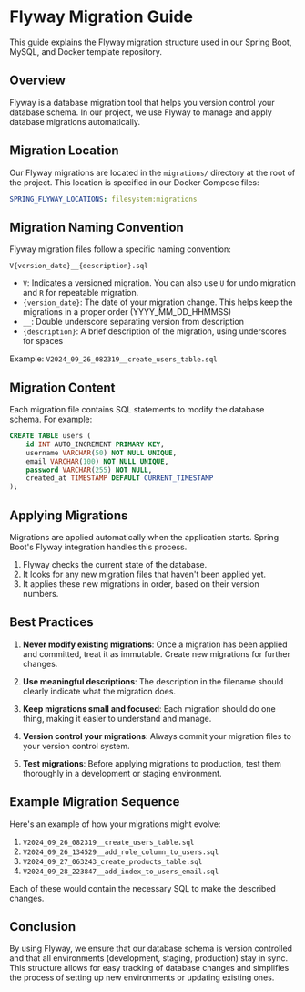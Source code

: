 # Flyway Migration Guide

This guide explains the Flyway migration structure used in our Spring Boot, MySQL, and Docker template repository.

## Overview

Flyway is a database migration tool that helps you version control your database schema. In our project, we use Flyway to manage and apply database migrations automatically.

## Migration Location

Our Flyway migrations are located in the `migrations/` directory at the root of the project. This location is specified in our Docker Compose files:

```yaml
SPRING_FLYWAY_LOCATIONS: filesystem:migrations
```

## Migration Naming Convention

Flyway migration files follow a specific naming convention:

```
V{version_date}__{description}.sql
```

- `V`: Indicates a versioned migration. You can also use `U` for undo migration and `R` for repeatable migration.
- `{version_date}`: The date of your migration change. This helps keep the migrations in a proper order (YYYY_MM_DD_HHMMSS)
- `__`: Double underscore separating version from description
- `{description}`: A brief description of the migration, using underscores for spaces

Example: `V2024_09_26_082319__create_users_table.sql`

## Migration Content

Each migration file contains SQL statements to modify the database schema. For example:

```sql
CREATE TABLE users (
    id INT AUTO_INCREMENT PRIMARY KEY,
    username VARCHAR(50) NOT NULL UNIQUE,
    email VARCHAR(100) NOT NULL UNIQUE,
    password VARCHAR(255) NOT NULL,
    created_at TIMESTAMP DEFAULT CURRENT_TIMESTAMP
);
```

## Applying Migrations

Migrations are applied automatically when the application starts. Spring Boot's Flyway integration handles this process.

1. Flyway checks the current state of the database.
2. It looks for any new migration files that haven't been applied yet.
3. It applies these new migrations in order, based on their version numbers.

## Best Practices

1. **Never modify existing migrations**: Once a migration has been applied and committed, treat it as immutable. Create new migrations for further changes.

2. **Use meaningful descriptions**: The description in the filename should clearly indicate what the migration does.

3. **Keep migrations small and focused**: Each migration should do one thing, making it easier to understand and manage.

4. **Version control your migrations**: Always commit your migration files to your version control system.

5. **Test migrations**: Before applying migrations to production, test them thoroughly in a development or staging environment.

## Example Migration Sequence

Here's an example of how your migrations might evolve:

1. `V2024_09_26_082319__create_users_table.sql`
2. `V2024_09_26_134529__add_role_column_to_users.sql`
3. `V2024_09_27_063243_create_products_table.sql`
4. `V2024_09_28_223847__add_index_to_users_email.sql`

Each of these would contain the necessary SQL to make the described changes.

## Conclusion

By using Flyway, we ensure that our database schema is version controlled and that all environments (development, staging, production) stay in sync. This structure allows for easy tracking of database changes and simplifies the process of setting up new environments or updating existing ones.